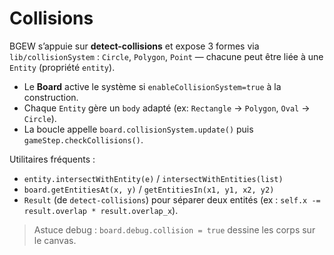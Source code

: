 # Collisions

BGEW s’appuie sur **detect-collisions** et expose 3 formes via `lib/collisionSystem` :
`Circle`, `Polygon`, `Point` — chacune peut être liée à une `Entity` (propriété `entity`).

- Le **Board** active le système si `enableCollisionSystem=true` à la construction.
- Chaque `Entity` gère un `body` adapté (ex: `Rectangle` → `Polygon`, `Oval` → `Circle`).
- La boucle appelle `board.collisionSystem.update()` puis `gameStep.checkCollisions()`.

Utilitaires fréquents :
- `entity.intersectWithEntity(e)` / `intersectWithEntities(list)`
- `board.getEntitiesAt(x, y)` / `getEntitiesIn(x1, y1, x2, y2)`
- `Result` (de `detect-collisions`) pour séparer deux entités (ex : `self.x -= result.overlap * result.overlap_x`).

> Astuce debug : `board.debug.collision = true` dessine les corps sur le canvas.
